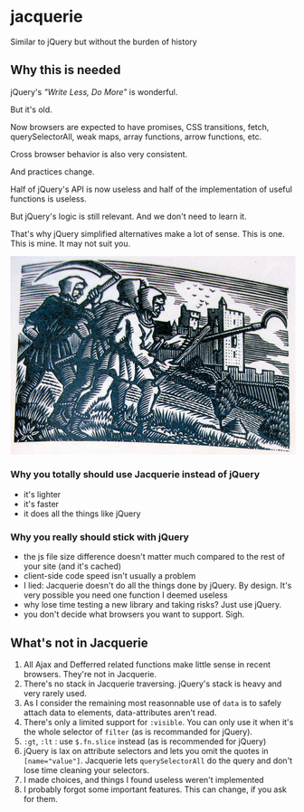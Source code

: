 # jacquerie
Similar to jQuery but without the burden of history

## Why this is needed

jQuery's *"Write Less, Do More"* is wonderful.

But it's old.

Now browsers are expected to have promises, CSS transitions, fetch, querySelectorAll, weak maps, array functions, arrow functions, etc.

Cross browser behavior is also very consistent.

And practices change.

Half of jQuery's API is now useless and half of the implementation of useful functions is useless.

But jQuery's logic is still relevant. And we don't need to learn it.

That's why jQuery simplified alternatives make a lot of sense. This is one. This is mine. It may not suit you.

![Jacquerie](doc/jacquerie-gravure.jpg "Jacquerie: Not a Revolution")

### Why you totally should use Jacquerie instead of jQuery

* it's lighter
* it's faster
* it does all the things like jQuery

### Why you really should stick with jQuery

* the js file size difference doesn't matter much compared to the rest of your site (and it's cached)
* client-side code speed isn't usually a problem
* I lied: Jacquerie doesn't do all the things done by jQuery. By design. It's very possible you need one function I deemed useless
* why lose time testing a new library and taking risks? Just use jQuery.
* you don't decide what browsers you want to support. Sigh.

## What's not in Jacquerie

1. All Ajax and Defferred related functions make little sense in recent browsers. They're not in Jacquerie.
1. There's no stack in Jacquerie traversing. jQuery's stack is heavy and very rarely used.
1. As I consider the remaining most reasonnable use of `data` is to safely attach data to elements, data-attributes aren't read.
1. There's only a limited support for `:visible`. You can only use it when it's the whole selector of `filter` (as is recommanded for jQuery).
1. `:gt`, `:lt` : use `$.fn.slice` instead (as is recommended for jQuery)
1. jQuery is lax on attribute selectors and lets you omit the quotes in `[name="value"]`. Jacquerie lets `querySelectorAll` do the query and don't lose time cleaning your selectors.
1. I made choices, and things I found useless weren't implemented
1. I probably forgot some important features. This can change, if you ask for them.
